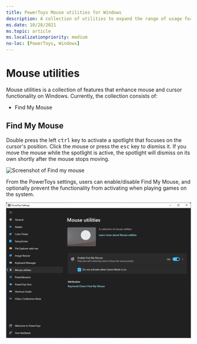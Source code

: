 ```yaml
---
title: PowerToys Mouse utilities for Windows
description: A collection of utilities to expand the range of usage for the mouse and cursor
ms.date: 10/28/2021
ms.topic: article
ms.localizationpriority: medium
no-loc: [PowerToys, Windows]
---
```


# Mouse utilities

Mouse utilities is a collection of features that enhance mouse and cursor functionality on Windows. Currently, the collection consists of:

- Find My Mouse

## Find My Mouse

Double press the left <kbd>ctrl</kbd> key to activate a spotlight that focuses on the cursor's position. Click the mouse or press the <kbd>esc</kbd> key to dismiss it. If you move the mouse while the spotlight is active, the spotlight will dismiss on its own shortly after the mouse stops moving.

![Screenshot of Find my mouse](../images/pt-mouse-utilities-find-my-mouse.gif)

From the PowerToys settings, users can enable/disable Find My Mouse, and optionally prevent the functionality from activating when playing games on the system.

![Image of the Options](../images/pt-mouse-utilities-settings.png)